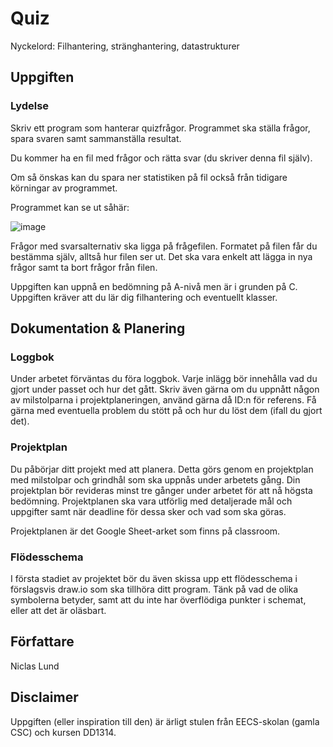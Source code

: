 # Quiz

Nyckelord: Filhantering, stränghantering, datastrukturer

## Uppgiften

### Lydelse

Skriv ett program som hanterar quizfrågor. Programmet ska ställa frågor, spara svaren samt sammanställa resultat.

Du kommer ha en fil med frågor och rätta svar (du skriver denna fil själv).

Om så önskas kan du spara ner statistiken på fil också från tidigare körningar av programmet.

Programmet kan se ut såhär:

![image](https://user-images.githubusercontent.com/101513815/224581319-dbb585d5-d71c-4729-bc45-e27114891fb1.png)

Frågor med svarsalternativ ska ligga på frågefilen. Formatet på filen får du bestämma själv, alltså hur filen ser ut. Det ska vara enkelt att lägga in nya frågor samt ta bort frågor från filen.

Uppgiften kan uppnå en bedömning på A-nivå men är i grunden på C. Uppgiften kräver att du lär dig filhantering och eventuellt klasser.

## Dokumentation & Planering

### Loggbok

Under arbetet förväntas du föra loggbok. Varje inlägg bör innehålla vad du gjort under passet och hur det gått. Skriv även gärna om du uppnått någon av milstolparna i projektplaneringen, använd gärna då ID:n för referens. Få gärna med eventuella problem du stött på och hur du löst dem (ifall du gjort det).

### Projektplan

Du påbörjar ditt projekt med att planera. Detta görs genom en projektplan med milstolpar och grindhål som ska uppnås under arbetets gång. Din projektplan bör revideras minst tre gånger under arbetet för att nå högsta bedömning. Projektplanen ska vara utförlig med detaljerade mål och uppgifter samt när deadline för dessa sker och vad som ska göras.

Projektplanen är det Google Sheet-arket som finns på classroom.

### Flödesschema

I första stadiet av projektet bör du även skissa upp ett flödesschema i förslagsvis draw.io som ska tillhöra ditt program. Tänk på vad de olika symbolerna betyder, samt att du inte har överflödiga punkter i schemat, eller att det är oläsbart.

## Författare

Niclas Lund

## Disclaimer

Uppgiften (eller inspiration till den) är ärligt stulen från EECS-skolan (gamla CSC) och kursen DD1314.
